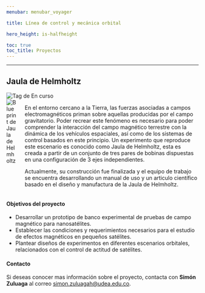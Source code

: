 ```yaml
---
menubar: menubar_voyager

title: Línea de control y mecánica orbital

hero_height: is-halfheight

toc: true
toc_title: Proyectos
---
```

<link href="../../../assets/css/custom.css" rel="stylesheet" type="text/css">
<style>
  .hero.is-primary.is-bold {
    background-color: #262464;
    background-image: none;
  }
</style>


---

## Jaula de Helmholtz
<img class="badges" src="https://img.shields.io/badge/-En%20curso-FFDD56" alt="Tag de En curso">

<div class="columns is-multiline is-vcentered">
  <div class="column is-one-third">
    <img id ="img-logos" src="../../img/blueprint_jaula.png" alt="Blueprint de Jaula de Helmholtz">
  </div>
  <div class="column">
    <p>En el entorno cercano a la Tierra, las fuerzas asociadas a campos electromagnéticos priman sobre aquellas producidas por el campo gravitatorio. Poder recrear este fenómeno es necesario para poder comprender la interacción del campo magnético terrestre con la dinámica de los vehículos espaciales, así como de los sistemas de control basados en este principio. Un experimento que reproduce este escenario es conocido como Jaula de Helmholtz, esta es creada a partir de un conjunto de tres pares de bobinas dispuestas en una configuración de 3 ejes independientes.</p>
    <p>Actualmente, su construcción fue finalizada y el equipo de trabajo se encuentra desarrollando un manual de uso y un articulo científico basado en el diseño y manufactura de la Jaula de Helmholtz.</p>
  </div>
</div>

#### Objetivos del proyecto
- Desarrollar un prototipo de banco experimental de pruebas de campo magnético para nanosatélites.
- Establecer las condiciones y requerimientos necesarios para el estudio de efectos magnéticos en pequeños satélites.
- Plantear diseños de experimentos en diferentes escenarios orbitales, relacionados con el control de actitud de satélites.

#### Contacto
Si deseas conocer mas información sobre el proyecto, contacta con **Simón Zuluaga** al correo [<u>simon.zuluagah@udea.edu.co</u>](mailto:simon.zuluagah@udea.edu.co).